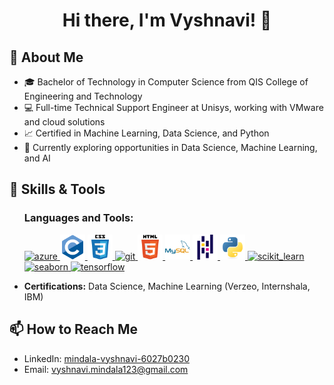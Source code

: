 <div align="center">
  <h1>Hi there, I'm Vyshnavi! 👋</h1>
</div>

<div>
  <h2>🚀 About Me</h2>
  <ul>
    <li>🎓 Bachelor of Technology in Computer Science from QIS College of Engineering and Technology</li>
    <li>💻 Full-time Technical Support Engineer at Unisys, working with VMware and cloud solutions</li>
    <li>📈 Certified in Machine Learning, Data Science, and Python</li>
    <li>🌱 Currently exploring opportunities in Data Science, Machine Learning, and AI</li>
  </ul>
</div>

<div>
  <h2>🔧 Skills & Tools</h2>
  <ul>
<h3 align="left">Languages and Tools:</h3>
<p align="left"> <a href="https://azure.microsoft.com/en-in/" target="_blank" rel="noreferrer"> <img src="https://www.vectorlogo.zone/logos/microsoft_azure/microsoft_azure-icon.svg" alt="azure" width="40" height="40"/> </a> <a href="https://www.cprogramming.com/" target="_blank" rel="noreferrer"> <img src="https://raw.githubusercontent.com/devicons/devicon/master/icons/c/c-original.svg" alt="c" width="40" height="40"/> </a> <a href="https://www.w3schools.com/css/" target="_blank" rel="noreferrer"> <img src="https://raw.githubusercontent.com/devicons/devicon/master/icons/css3/css3-original-wordmark.svg" alt="css3" width="40" height="40"/> </a> <a href="https://git-scm.com/" target="_blank" rel="noreferrer"> <img src="https://www.vectorlogo.zone/logos/git-scm/git-scm-icon.svg" alt="git" width="40" height="40"/> </a> <a href="https://www.w3.org/html/" target="_blank" rel="noreferrer"> <img src="https://raw.githubusercontent.com/devicons/devicon/master/icons/html5/html5-original-wordmark.svg" alt="html5" width="40" height="40"/> </a> <a href="https://www.mysql.com/" target="_blank" rel="noreferrer"> <img src="https://raw.githubusercontent.com/devicons/devicon/master/icons/mysql/mysql-original-wordmark.svg" alt="mysql" width="40" height="40"/> </a> <a href="https://pandas.pydata.org/" target="_blank" rel="noreferrer"> <img src="https://raw.githubusercontent.com/devicons/devicon/2ae2a900d2f041da66e950e4d48052658d850630/icons/pandas/pandas-original.svg" alt="pandas" width="40" height="40"/> </a> <a href="https://www.python.org" target="_blank" rel="noreferrer"> <img src="https://raw.githubusercontent.com/devicons/devicon/master/icons/python/python-original.svg" alt="python" width="40" height="40"/> </a> <a href="https://scikit-learn.org/" target="_blank" rel="noreferrer"> <img src="https://upload.wikimedia.org/wikipedia/commons/0/05/Scikit_learn_logo_small.svg" alt="scikit_learn" width="40" height="40"/> </a> <a href="https://seaborn.pydata.org/" target="_blank" rel="noreferrer"> <img src="https://seaborn.pydata.org/_images/logo-mark-lightbg.svg" alt="seaborn" width="40" height="40"/> </a> <a href="https://www.tensorflow.org" target="_blank" rel="noreferrer"> <img src="https://www.vectorlogo.zone/logos/tensorflow/tensorflow-icon.svg" alt="tensorflow" width="40" height="40"/> </a> </p>
    <li><strong>Certifications:</strong> Data Science, Machine Learning (Verzeo, Internshala, IBM)</li>
  </ul>
</div>

<div>
  <h2>📫 How to Reach Me</h2>
  <ul>
    <li>LinkedIn: <a href="https://www.linkedin.com/in/mindala-vyshnavi-6027b0230">mindala-vyshnavi-6027b0230</a></li>
    <li>Email: <a href="mailto:vyshnavi.mindala123@gmail.com">vyshnavi.mindala123@gmail.com</a></li>
  </ul>
</div>

